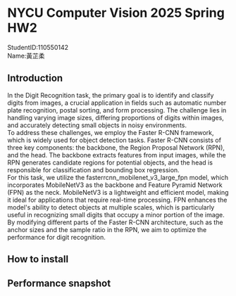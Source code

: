 # NYCU Computer Vision 2025 Spring HW2
StudentID:110550142  
Name:黃芷柔  

## Introduction
In the Digit Recognition task, the primary goal is to identify and classify digits from images, a crucial application in fields such as automatic number plate recognition, postal sorting, and form processing. The challenge lies in handling varying image sizes, differing proportions of digits within images, and accurately detecting small objects in noisy environments.  
To address these challenges, we employ the Faster R-CNN framework, which is widely used for object detection tasks. Faster R-CNN consists of three key components: the backbone, the Region Proposal Network (RPN), and the head. The backbone extracts features from input images, while the RPN generates candidate regions for potential objects, and the head is responsible for classification and bounding box regression.  
For this task, we utilize the fasterrcnn_mobilenet_v3_large_fpn model, which incorporates MobileNetV3 as the backbone and Feature Pyramid Network (FPN) as the neck. MobileNetV3 is a lightweight and efficient model, making it ideal for applications that require real-time processing. FPN enhances the model's ability to detect objects at multiple scales, which is particularly useful in recognizing small digits that occupy a minor portion of the image. By modifying different parts of the Faster R-CNN architecture, such as the anchor sizes and the sample ratio in the RPN, we aim to optimize the performance for digit recognition.


## How to install


## Performance snapshot
